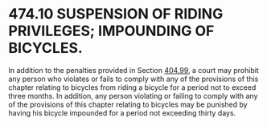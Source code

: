 474.10 SUSPENSION OF RIDING PRIVILEGES; IMPOUNDING OF BICYCLES.
===============================================================

In addition to the penalties provided in Section
[404.99](1ce9ca02.html), a court may prohibit any person who violates or
fails to comply with any of the provisions of this chapter relating to
bicycles from riding a bicycle for a period not to exceed three months.
In addition, any person violating or failing to comply with any of the
provisions of this chapter relating to bicycles may be punished by
having his bicycle impounded for a period not exceeding thirty days.
